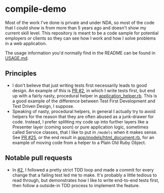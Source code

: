 # compile-demo
Most of the work I've done is private and under NDA, so most of the code that I
could show is from more than 5 years ago and doesn't show my current skill
level. This repository is meant to be a code sample for potential employers or
clients so they can see how I work and how I solve problems in a web
application.

The usage information you'd normally find in the README can be found in
[USAGE.md](./USAGE.md).

## Principles

- I don't believe that just writing tests first necessarily leads to good
  design. An example of this is [PR
  #2](https://github.com/iakobos/compile-demo/pull/2), in which I write
  tests first, but end up with a fairly nasty, procedural helper in
  [application_helper.rb](https://github.com/iakobos/compile-demo/blob/860749c9e8c1a235a59bf820a6eaafd4e7364c84/app/helpers/application_helper.rb).
  This is a good example of the difference between Test First Development and
  Test Driven Design, I suppose.
- Speaking of nasty, procedural helpers, in general I actually try to avoid
  helpers for the reason that they are often abused as a junk-drawer for code.
  Instead, I prefer splitting my code up into further layers like a Presenter
  layer (coming soon) or pure application logic, sometimes called Service
  classes, that I like to put in `/models` when it makes sense. See [PR
  #25](https://github.com/iakobos/compile-demo/pull/25), or the end result
  in [app/models/html_document.rb](./app/models/html_document.rb), for an
  example of moving code from a helper to a Plain Old Ruby Object.

## Notable pull requests

- In [#2](https://github.com/iakobos/compile-demo/pull/2), I followed a
  pretty strict TDD loop and made a commit for every change that a failing test
  led me to make. It's probably a little tedious to read through, but
  demonstrates how I like to write end-to-end tests first, then follow a
  outside-in TDD process to implement the feature.

